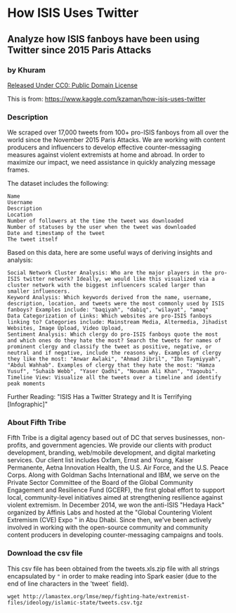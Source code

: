 # How ISIS Uses Twitter
## Analyze how ISIS fanboys have been using Twitter since 2015 Paris Attacks
### by Khuram

[Released Under CC0: Public Domain License](https://creativecommons.org/publicdomain/zero/1.0/)

This is from: https://www.kaggle.com/kzaman/how-isis-uses-twitter

### Description

We scraped over 17,000 tweets from 100+ pro-ISIS fanboys from all over the world since the November 2015 Paris Attacks. We are working with content producers and influencers to develop effective counter-messaging measures against violent extremists at home and abroad. In order to maximize our impact, we need assistance in quickly analyzing message frames.

The dataset includes the following:

    Name
    Username
    Description
    Location
    Number of followers at the time the tweet was downloaded
    Number of statuses by the user when the tweet was downloaded
    Date and timestamp of the tweet
    The tweet itself

Based on this data, here are some useful ways of deriving insights and analysis:

    Social Network Cluster Analysis: Who are the major players in the pro-ISIS twitter network? Ideally, we would like this visualized via a cluster network with the biggest influencers scaled larger than smaller influencers.
    Keyword Analysis: Which keywords derived from the name, username, description, location, and tweets were the most commonly used by ISIS fanboys? Examples include: "baqiyah", "dabiq", "wilayat", "amaq"
    Data Categorization of Links: Which websites are pro-ISIS fanboys linking to? Categories include: Mainstream Media, Altermedia, Jihadist Websites, Image Upload, Video Upload,
    Sentiment Analysis: Which clergy do pro-ISIS fanboys quote the most and which ones do they hate the most? Search the tweets for names of prominent clergy and classify the tweet as positive, negative, or neutral and if negative, include the reasons why. Examples of clergy they like the most: "Anwar Awlaki", "Ahmad Jibril", "Ibn Taymiyyah", "Abdul Wahhab". Examples of clergy that they hate the most: "Hamza Yusuf", "Suhaib Webb", "Yaser Qadhi", "Nouman Ali Khan", "Yaqoubi".
    Timeline View: Visualize all the tweets over a timeline and identify peak moments

Further Reading: "ISIS Has a Twitter Strategy and It is Terrifying [Infographic]"

### About Fifth Tribe

Fifth Tribe is a digital agency based out of DC that serves businesses, non-profits, and government agencies. We provide our clients with product development, branding, web/mobile development, and digital marketing services. Our client list includes Oxfam, Ernst and Young, Kaiser Permanente, Aetna Innovation Health, the U.S. Air Force, and the U.S. Peace Corps. Along with Goldman Sachs International and IBM, we serve on the Private Sector Committee of the Board of the Global Community Engagement and Resilience Fund (GCERF), the first global effort to support local, community-level initiatives aimed at strengthening resilience against violent extremism. In December 2014, we won the anti-ISIS "Hedaya Hack" organized by Affinis Labs and hosted at the "Global Countering Violent Extremism (CVE) Expo " in Abu Dhabi. Since then, we've been actively involved in working with the open-source community and community content producers in developing counter-messaging campaigns and tools. 

### Download the csv file
This csv file has been obtained from the tweets.xls.zip file with all strings encapsulated by `"` in order to make reading into Spark easier (due to the end of line characters in the 'tweet` field).

```
wget http://lamastex.org/lmse/mep/fighting-hate/extremist-files/ideology/islamic-state/tweets.csv.tgz
```
